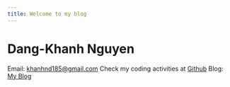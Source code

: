 ```yaml
---
title: Welcome to my blog
---
```


Dang-Khanh Nguyen
============

Email: [khanhnd185@gmail.com](mailto:khanhnd185@gmail.com)
Check my coding activities at [Github](https://github.com/khanhnd185)
Blog: [My Blog](https://khanhnd185.github.io/khanh-blog/)

